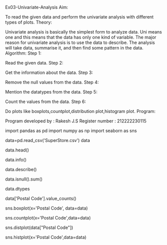 Ex03-Univariate-Analysis
Aim:

To read the given data and perform the univariate analysis with different types of plots.
Theory:

Univariate analysis is basically the simplest form to analyze data. Uni means one and this means that the data has only one kind of variable. The major reason for univariate analysis is to use the data to describe. The analysis will take data, summarise it, and then find some pattern in the data.
Algorithm:
Step 1:

Read the given data.
Step 2:

Get the information about the data.
Step 3:

Remove the null values from the data.
Step 4:

Mention the datatypes from the data.
Step 5:

Count the values from the data.
Step 6:

Do plots like boxplots,countplot,distribution plot,histogram plot.
Program:

Program developed by : Rakesh J.S
Register number : 212222230115

import pandas as pd
import numpy as np
import seaborn as sns

data=pd.read_csv('SuperStore.csv')
data

data.head()

data.info()

data.describe()

data.isnull().sum()

data.dtypes

data['Postal Code'].value_counts()

sns.boxplot(x='Postal Code', data=data)

sns.countplot(x='Postal Code',data=data)

sns.distplot(data["Postal Code"])

sns.histplot(x='Postal Code',data=data)
